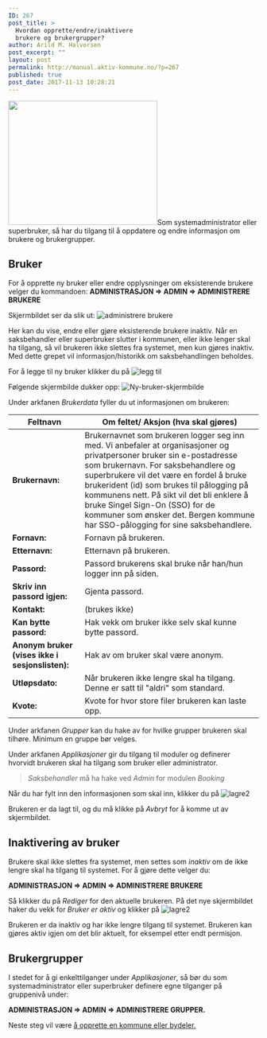 ```yaml
---
ID: 267
post_title: >
  Hvordan opprette/endre/inaktivere
  brukere og brukergrupper?
author: Arild M. Halvorsen
post_excerpt: ""
layout: post
permalink: http://manual.aktiv-kommune.no/?p=267
published: true
post_date: 2017-11-13 10:28:21
---
```

<img src="http://manual.aktiv-kommune.no/wp-content/uploads/2017/11/Ny-bruker-skjermbilde-300x250.png" alt="" width="300" height="250" class="alignnone size-medium wp-image-1165" />Som systemadministrator eller superbruker, så har du tilgang til å oppdatere og endre informasjon om brukere og brukergrupper.  

## Bruker

For å opprette ny bruker eller endre opplysninger om eksisterende brukere velger du kommandoen:
<strong>ADMINISTRASJON => ADMIN => ADMINISTRERE BRUKERE</strong> 

Skjermbildet ser da slik ut: 
![administrere brukere](http://manual.aktiv-kommune.no/wp-content/uploads/2018/02/brukereogbrukergrupper.png)

Her kan du vise, endre eller gjøre eksisterende brukere inaktiv. Når en saksbehandler eller superbruker slutter i kommunen, eller ikke lenger skal ha tilgang, så vil brukeren ikke slettes fra systemet, men kun gjøres inaktiv. Med dette grepet vil informasjon/historikk om saksbehandlingen beholdes.

For å legge til ny bruker klikker du på
![legg til](http://manual.aktiv-kommune.no/wp-content/uploads/2017/12/leggtil.png)

Følgende skjermbilde dukker opp:
![Ny-bruker-skjermbilde](http://manual.aktiv-kommune.no/wp-content/uploads/2017/11/Ny-bruker-skjermbilde.png)

Under arkfanen *Brukerdata* fyller du ut informasjonen om brukeren:

**Feltnavn**| Om feltet/ Aksjon (hva skal gjøres)
--------------------------|---------------------------------------------
**Brukernavn:** |Brukernavnet som brukeren logger seg inn med. Vi anbefaler at organisasjoner og privatpersoner bruker sin e-postadresse som brukernavn. For saksbehandlere og superbrukere vil det være en fordel å bruke brukerident (id) som brukes til pålogging på kommunens nett. På sikt vil det bli enklere å bruke Singel Sign-On (SSO) for de kommuner som ønsker det. Bergen kommune har SSO-pålogging for sine saksbehandlere.
**Fornavn:** |Fornavn på brukeren.
**Etternavn:** |Etternavn på brukeren.
**Passord:** |Passord brukerens skal bruke når han/hun logger inn på siden.
**Skriv inn passord igjen:** |Gjenta passord.
**Kontakt:**| (brukes ikke)
**Kan bytte passord:** |Hak vekk om bruker ikke selv skal kunne bytte passord.
**Anonym bruker (vises ikke i sesjonslisten):** |Hak av om bruker skal være anonym. 
**Utløpsdato:** |Når brukeren ikke lengre skal ha tilgang. Denne er satt til "aldri" som standard. 
**Kvote:** |Kvote for hvor store filer brukeren kan laste opp. 

Under arkfanen *Grupper* kan du hake av for hvilke grupper brukeren skal tilhøre. Minimum en gruppe bør velges.

Under arkfanen *Applikasjoner* gir du tilgang til moduler og definerer hvorvidt brukeren skal ha tilgang som bruker eller administrator. 
> *Saksbehandler* må ha hake ved *Admin* for modulen *Booking*

Når du har fylt inn den informasjonen som skal inn, klikker du på 
![lagre2](http://manual.aktiv-kommune.no/wp-content/uploads/2017/12/lagre2.png)

Brukeren er da lagt til, og du må klikke på *Avbryt* for å komme ut av skjermbildet. 

## Inaktivering av bruker

Brukere skal ikke slettes fra systemet, men settes som <em>inaktiv</em> om de ikke lengre skal ha tilgang til systemet. For å gjøre dette velger du: 

<strong>ADMINISTRASJON => ADMIN => ADMINISTRERE BRUKERE</strong>

Så klikker du på *Rediger* for den aktuelle brukeren. På det nye skjermbildet haker du vekk for *Bruker er aktiv* og klikker på 
![lagre2](http://manual.aktiv-kommune.no/wp-content/uploads/2017/12/lagre2.png)

Brukeren er da inaktiv og har ikke lengre tilgang til systemet. Brukeren kan gjøres aktiv igjen om det blir aktuelt, for eksempel etter endt permisjon.

## Brukergrupper

I stedet for å gi enkelttilganger under *Applikasjoner*, så bør du som systemadministrator eller superbruker definere egne tilganger på gruppenivå under: 

<strong>ADMINISTRASJON => ADMIN => ADMINISTRERE GRUPPER.</strong>


Neste steg vil være [å opprette en kommune eller bydeler.](https://manual.aktiv-kommune.no/?p=291)
